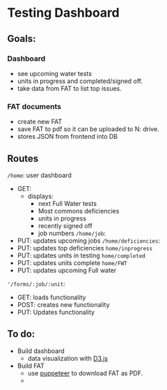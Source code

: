 # Testing Dashboard

## Goals:

### Dashboard
- see upcoming water tests
- units in progress and completed/signed off.
- take data from FAT to list top issues. 

### FAT documents
- create new FAT
- save FAT to pdf so it can be uploaded to N: drive.
- stores JSON from frontend into DB


## Routes

`/home`: user dashboard
- GET:
    - displays:
        - next Full Water tests
        - Most commons deficiencies
        - units in progress
        - recently signed off
        - job numbers
`/home/job`:
- PUT: updates upcoming jobs
`/home/deficiencies`:
- PUT: updates top deficiencies
`home/inprogress`
- PUT: updates units in testing
`home/completed`
- PUT: updates units complete
`home/FWT`
- PUT: updates upcoming Full water


`'/forms/:job/:unit`: 
- GET: loads functionality
- POST: creates new functionality
- PUT: Updates functionality 

## To do:
- Build dashboard
    - data visualization with [D3.js](https://d3js.org/)
- Build FAT
    - use [puppeteer](https://pptr.dev/guides/pdf-generation) to download FAT as PDF. 
    - 